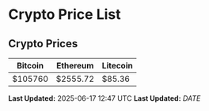 # Crypto Price List

## Crypto Prices
| Bitcoin | Ethereum | Litecoin |
| ------- | -------- | -------- |
| $105760 | $2555.72 | $85.36 |
**Last Updated:** 2025-06-17 12:47 UTC
**Last Updated:** $DATE$
